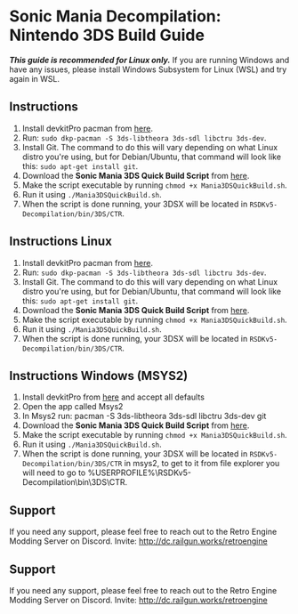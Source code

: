 # Sonic Mania Decompilation: Nintendo 3DS Build Guide

***This guide is recommended for Linux only.*** If you are running Windows and have any issues, please install Windows Subsystem for Linux (WSL) and try again in WSL.

## Instructions

1. Install devkitPro pacman from [here](https://devkitpro.org/wiki/devkitPro_pacman).
2. Run: `sudo dkp-pacman -S 3ds-libtheora 3ds-sdl libctru 3ds-dev`.
3. Install Git. The command to do this will vary depending on what Linux distro you're using, but for Debian/Ubuntu, that command will look like this: `sudo apt-get install git`.
4. Download the **Sonic Mania 3DS Quick Build Script** from [here](https://github.com/MisterSheeple/Sonic-Mania-3DS-Build-Guide/raw/main/Mania3DSQuickBuild.sh).
5. Make the script executable by running `chmod +x Mania3DSQuickBuild.sh`.
6. Run it using `./Mania3DSQuickBuild.sh`.
7. When the script is done running, your 3DSX will be located in `RSDKv5-Decompilation/bin/3DS/CTR`.

## Instructions Linux

1. Install devkitPro pacman from [here](https://devkitpro.org/wiki/devkitPro_pacman).
2. Run: `sudo dkp-pacman -S 3ds-libtheora 3ds-sdl libctru 3ds-dev`.
3. Install Git. The command to do this will vary depending on what Linux distro you're using, but for Debian/Ubuntu, that command will look like this: `sudo apt-get install git`.
4. Download the **Sonic Mania 3DS Quick Build Script** from [here](https://github.com/MisterSheeple/Sonic-Mania-3DS-Build-Guide/raw/main/Mania3DSQuickBuild.sh).
5. Make the script executable by running `chmod +x Mania3DSQuickBuild.sh`.
6. Run it using `./Mania3DSQuickBuild.sh`.
7. When the script is done running, your 3DSX will be located in `RSDKv5-Decompilation/bin/3DS/CTR`.

## Instructions Windows (MSYS2)

1. Install devkitPro from [here](https://github.com/devkitPro/installer/releases) and accept all defaults
2. Open the app called Msys2
3. In Msys2 run: pacman -S 3ds-libtheora 3ds-sdl libctru 3ds-dev git
4. Download the **Sonic Mania 3DS Quick Build Script** from [here](https://github.com/MisterSheeple/Sonic-Mania-3DS-Build-Guide/raw/main/Mania3DSQuickBuild.sh).
5. Make the script executable by running `chmod +x Mania3DSQuickBuild.sh`.
6. Run it using `./Mania3DSQuickBuild.sh`.
7. When the script is done running, your 3DSX will be located in `RSDKv5-Decompilation/bin/3DS/CTR` in msys2, to get to it from file explorer you will need to go to %USERPROFILE%\RSDKv5-Decompilation\bin\3DS\CTR.

## Support

If you need any support, please feel free to reach out to the Retro Engine Modding Server on Discord. Invite: http://dc.railgun.works/retroengine

## Support

If you need any support, please feel free to reach out to the Retro Engine Modding Server on Discord. Invite: http://dc.railgun.works/retroengine
